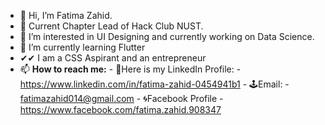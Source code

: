 - 👋 Hi, I’m Fatima Zahid.
- 🙌 Current Chapter Lead of Hack Club NUST.
- 👀 I’m interested in UI Designing and currently working on Data Science.
- 🌱 I’m currently learning Flutter 
- ✔✔ I am a CSS Aspirant and an entrepreneur
- 📫 **How to reach me:**
         - 🧨Here is my LinkedIn Profile:
               - https://www.linkedin.com/in/fatima-zahid-0454941b1
         - 🕹Email:
               - fatimazahid014@gmail.com
         - 🌀Facebook Profile
               - https://www.facebook.com/fatima.zahid.908347
     
 
<!---
fatimazahid014/fatimazahid014 is a ✨ special ✨ repository because its `README.md` (this file) appears on your GitHub profile.
You can click the Preview link to take a look at your changes.
--->
